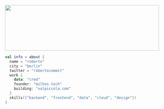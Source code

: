 <img src="https://github.com/robimalco/robimalco/blob/master/32765410_10215885653635191_5883101474547826688_o.jpg" width="100%" height="150">

```kotlin
val info = about {
  name = "roberto"
  city = "berlin"
  twitter = "robertocommit"
  work {
    data: "cred"
    founder: "milhos.tech"
    building: "valpiccola.com"
  }
  skills(["backend", "frontend", "data", "cloud", "design"])
}
```
